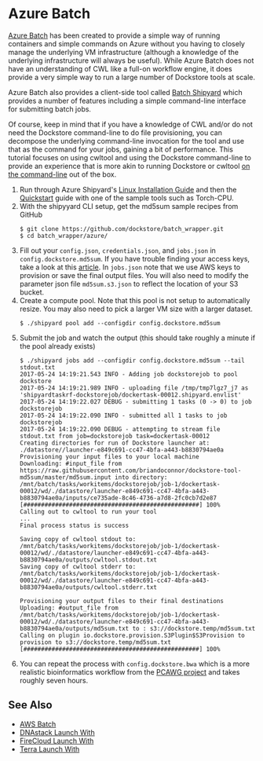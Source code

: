 # Azure Batch

[Azure Batch](https://azure.microsoft.com/en-us/services/batch/) has been created to provide a simple way of running containers and simple commands on Azure without you having to closely manage the underlying VM infrastructure (although a knowledge of the underlying infrastructure will always be useful). While Azure Batch does not have an understanding of CWL like a full-on workflow engine, it does provide a very simple way to run a large number of Dockstore tools at scale.

Azure Batch also provides a client-side tool called [Batch Shipyard](https://github.com/Azure/batch-shipyard) which provides a number of features including a simple command-line interface for submitting batch jobs.

Of course, keep in mind that if you have a knowledge of CWL and/or do not need the Dockstore command-line to do file provisioning, you can decompose the underlying command-line invocation for the tool and use that as the command for your jobs, gaining a bit of performance. This tutorial focuses on using cwltool and using the Dockstore command-line to provide an experience that is more akin to running Dockstore or cwltool [on the command-line](/launch#dockstore-cli) out of the box.

1. Run through Azure Shipyard's [Linux Installation Guide](https://github.com/Azure/batch-shipyard/blob/master/docs/01-batch-shipyard-installation.md#step-2a-linux-run-the-installsh-script) and then the [Quickstart](https://github.com/Azure/batch-shipyard/blob/master/docs/02-batch-shipyard-quickstart.md) guide with one of the sample tools such as Torch-CPU.
1. With the shipyyard CLI setup, get the md5sum sample recipes from GitHub
    ```
    $ git clone https://github.com/dockstore/batch_wrapper.git
    $ cd batch_wrapper/azure/
    ```
1. Fill out your `config.json`, `credentials.json`, and `jobs.json` in `config.dockstore.md5sum`. If you have trouble finding your access keys, take a look at this [article](https://docs.microsoft.com/en-us/azure/batch/batch-account-create-portal#view-batch-account-properties). In `jobs.json` note that we use AWS keys to provision or save the final output files. You will also need to modify the parameter json file `md5sum.s3.json` to reflect the location of your S3 bucket.
1. Create a compute pool. Note that this pool is not setup to automatically resize. You may also need to pick a larger VM size with a larger dataset.
    ```
    $ ./shipyard pool add --configdir config.dockstore.md5sum
    ```
1. Submit the job and watch the output (this should take roughly a minute if the pool already exists)
    ```
    $ ./shipyard jobs add --configdir config.dockstore.md5sum --tail stdout.txt
    2017-05-24 14:19:21.543 INFO - Adding job dockstorejob to pool dockstore
    2017-05-24 14:19:21.989 INFO - uploading file /tmp/tmp7lgz7_j7 as 'shipyardtaskrf-dockstorejob/dockertask-00012.shipyard.envlist'
    2017-05-24 14:19:22.027 DEBUG - submitting 1 tasks (0 -> 0) to job dockstorejob
    2017-05-24 14:19:22.090 INFO - submitted all 1 tasks to job dockstorejob
    2017-05-24 14:19:22.090 DEBUG - attempting to stream file stdout.txt from job=dockstorejob task=dockertask-00012
    Creating directories for run of Dockstore launcher at: ./datastore//launcher-e849c691-cc47-4bfa-a443-b8830794ae0a
    Provisioning your input files to your local machine
    Downloading: #input_file from https://raw.githubusercontent.com/briandoconnor/dockstore-tool-md5sum/master/md5sum.input into directory: /mnt/batch/tasks/workitems/dockstorejob/job-1/dockertask-00012/wd/./datastore/launcher-e849c691-cc47-4bfa-a443-b8830794ae0a/inputs/ce735ade-8c46-4736-a7d8-2fc0cb7d2e87
    [##################################################] 100%
    Calling out to cwltool to run your tool
    ...
    Final process status is success

    Saving copy of cwltool stdout to: /mnt/batch/tasks/workitems/dockstorejob/job-1/dockertask-00012/wd/./datastore/launcher-e849c691-cc47-4bfa-a443-b8830794ae0a/outputs/cwltool.stdout.txt
    Saving copy of cwltool stderr to: /mnt/batch/tasks/workitems/dockstorejob/job-1/dockertask-00012/wd/./datastore/launcher-e849c691-cc47-4bfa-a443-b8830794ae0a/outputs/cwltool.stderr.txt

    Provisioning your output files to their final destinations
    Uploading: #output_file from /mnt/batch/tasks/workitems/dockstorejob/job-1/dockertask-00012/wd/./datastore/launcher-e849c691-cc47-4bfa-a443-b8830794ae0a/outputs/md5sum.txt to : s3://dockstore.temp/md5sum.txt
    Calling on plugin io.dockstore.provision.S3Plugin$S3Provision to provision to s3://dockstore.temp/md5sum.txt
    [##################################################] 100%
    ```
1. You can repeat the process with `config.dockstore.bwa` which is a more realistic bioinformatics workflow from the [PCAWG project](http://icgc.org/working-pancancer-data-aws) and takes roughly seven hours.

## See Also

* [AWS Batch](aws-batch/)
* [DNAstack Launch With](/end-user-topics/dnastack-launch-with/)
* [FireCloud Launch With](/end-user-topics/firecloud-launch-with/)
* [Terra Launch With](/end-user-topics/terra-launch-with/)
